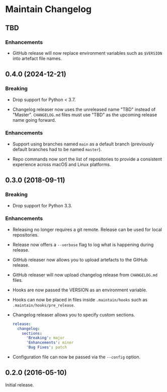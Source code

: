 # Maintain Changelog

## TBD

### Enhancements

- GitHub release will now replace environment variables such as `$VERSION` into
  artefact file names.

## 0.4.0 (2024-12-21)

### Breaking

- Drop support for Python < 3.7.

- Changelog releaser now uses the unreleased name "TBD" instead of "Master".
  `CHANGELOG.md` files must use "TBD" as the upcoming release name going
  forward.

### Enhancements

- Support using branches named `main` as a default branch (previously default
  branches had to be named `master`).

- Repo commands now sort the list of repositories to provide a consistent
  experience across macOS and Linux platforms.

## 0.3.0 (2018-09-11)

### Breaking

- Drop support for Python 3.3.

### Enhancements

- Releasing no longer requires a git remote. Release can be used for local
  repositories.
- Release now offers a `--verbose` flag to log what is happening during
  release.
- GitHub releaser now allows you to upload artefacts to the GitHub release.
- GitHub releaser will now upload changelog release from `CHANGELOG.md` files.
- Hooks are now passed the VERSION as an environment variable.
- Hooks can now be placed in files inside `.maintain/hooks` such as
  `.maintain/hooks/pre_release`.
- Changelog releaser allows you to specify custom sections.

    ```yaml
    release:
      changelog:
        sections:
          'Breaking': major
          'Enhancements': minor
          'Bug Fixes': patch
    ```
- Configuration file can now be passed via the `--config` option.


## 0.2.0 (2016-05-10)

Initial release.
